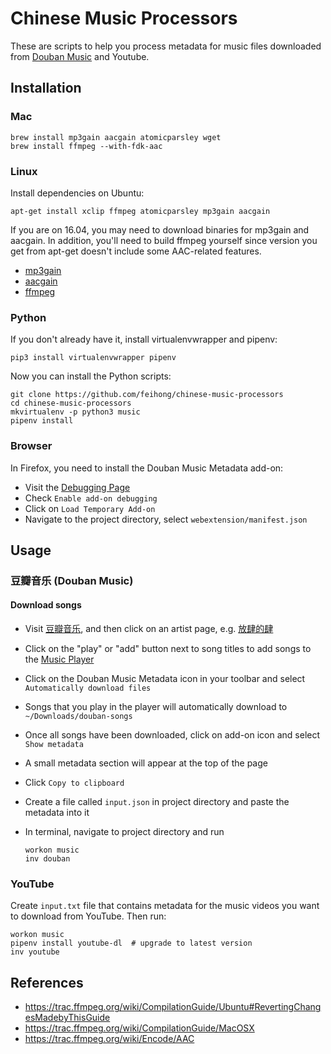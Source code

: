 # Chinese Music Processors

These are scripts to help you process metadata for music files downloaded from [Douban Music](https://music.douban.com/) and Youtube.

## Installation

### Mac

```
brew install mp3gain aacgain atomicparsley wget
brew install ffmpeg --with-fdk-aac
```

### Linux

Install dependencies on Ubuntu:

```
apt-get install xclip ffmpeg atomicparsley mp3gain aacgain
```

If you are on 16.04, you may need to download binaries for mp3gain and aacgain. In addition, you'll need to build ffmpeg yourself since version you get from apt-get doesn't include some AAC-related features.

- [mp3gain](https://pkgs.org/ubuntu-14.04/ubuntu-universe-amd64/mp3gain_1.5.2-r2-6_amd64.deb.html)
- [aacgain](https://launchpad.net/~stefanobalocco/+archive/ubuntu/ppa/+packages)
- [ffmpeg](https://github.com/feihong/feihong-setup/blob/master/ubuntu/compile_ffmpeg.sh)

### Python

If you don't already have it, install virtualenvwrapper and pipenv:

`pip3 install virtualenvwrapper pipenv`

Now you can install the Python scripts:

```
git clone https://github.com/feihong/chinese-music-processors
cd chinese-music-processors
mkvirtualenv -p python3 music
pipenv install
```

### Browser

In Firefox, you need to install the Douban Music Metadata add-on:

- Visit the [Debugging Page](about:debugging)
- Check `Enable add-on debugging`
- Click on `Load Temporary Add-on`
- Navigate to the project directory, select `webextension/manifest.json`

## Usage

### 豆瓣音乐 (Douban Music)

#### Download songs

- Visit [豆瓣音乐](https://music.douban.com/), and then click on an artist page, e.g. [放肆的肆](https://site.douban.com/wpoxs/)
- Click on the "play" or "add" button next to song titles to add songs to the [Music Player](https://music.douban.com/artists/player/)
- Click on the Douban Music Metadata icon in your toolbar and select `Automatically download files`
- Songs that you play in the player will automatically download to `~/Downloads/douban-songs`
- Once all songs have been downloaded, click on add-on icon and select `Show metadata`
- A small metadata section will appear at the top of the page
- Click `Copy to clipboard`
- Create a file called `input.json` in project directory and paste the metadata into it
- In terminal, navigate to project directory and run

  ```
  workon music
  inv douban
  ```

### YouTube

Create `input.txt` file that contains metadata for the music videos you want to download from YouTube. Then run:

```
workon music
pipenv install youtube-dl  # upgrade to latest version
inv youtube
```

## References

- https://trac.ffmpeg.org/wiki/CompilationGuide/Ubuntu#RevertingChangesMadebyThisGuide
- https://trac.ffmpeg.org/wiki/CompilationGuide/MacOSX
- https://trac.ffmpeg.org/wiki/Encode/AAC
